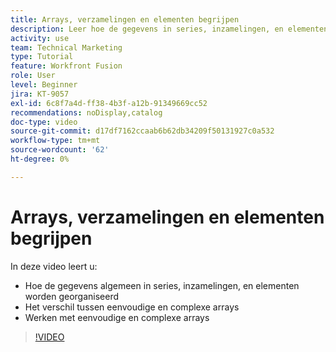 ```yaml
---
title: Arrays, verzamelingen en elementen begrijpen
description: Leer hoe de gegevens in series, inzamelingen, en elementen kunnen worden georganiseerd, en hoe te met eenvoudige en complexe series, in  [!DNL Adobe Workfront Fusion] werken.
activity: use
team: Technical Marketing
type: Tutorial
feature: Workfront Fusion
role: User
level: Beginner
jira: KT-9057
exl-id: 6c8f7a4d-ff38-4b3f-a12b-91349669cc52
recommendations: noDisplay,catalog
doc-type: video
source-git-commit: d17df7162ccaab6b62db34209f50131927c0a532
workflow-type: tm+mt
source-wordcount: '62'
ht-degree: 0%

---
```


# Arrays, verzamelingen en elementen begrijpen

In deze video leert u:

* Hoe de gegevens algemeen in series, inzamelingen, en elementen worden georganiseerd
* Het verschil tussen eenvoudige en complexe arrays
* Werken met eenvoudige en complexe arrays

>[!VIDEO](https://video.tv.adobe.com/v/335298/?quality=12&learn=on&enablevpops)
